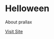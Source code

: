 <h1> Helloween </h1>
<p> About prallax </p>
<a href="https://halloween-css.netlify.com/">Visit Site </a>
